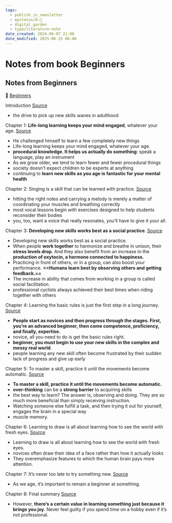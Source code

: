 ```yaml
---
tags:
  - publish_in_newsletter
  - epstatus/0-🌰
  - digital_garden
  - type/literature-note
date_created: 2024-06-07 21:08
date_modified: 2025-06-25 06:06
---
```

# Notes from book Beginners

## Notes from Beginners

📖 [Beginners](https://www.blinkist.com/en/nc/reader/beginners-en)

Introduction [Source](https://blinkist.com/nc/reader/beginners-en?chapter=0)
- the drive to pick up new skills wanes in adulthood

Chapter 1: **Life-long learning keeps your mind engaged**, whatever your age. [Source](https://blinkist.com/nc/reader/beginners-en?chapter=1)
- He challenged himself to learn a few completely new things
- Life-long learning keeps your mind engaged, whatever your age.
- **procedural knowledge. It helps us actually do something**: speak a language, play an instrument
- As we grow older, we tend to learn fewer and fewer procedural things
- society doesn’t expect children to be experts at anything
- continuing to **learn new skills as you age is fantastic for your mental health**

Chapter 2: Singing is a skill that can be learned with practice. [Source](https://blinkist.com/nc/reader/beginners-en?chapter=2)
- hitting the right notes and carrying a melody is merely a matter of coordinating your muscles and breathing correctly
- most vocal lessons begin with exercises designed to help students reconsider their bodies
- you, too, want a voice that really resonates, you’ll have to give it your all.

Chapter 3: **Developing new skills works best as a social practice**. [Source](https://blinkist.com/nc/reader/beginners-en?chapter=3)
- Developing new skills works best as a social practice.
- When people **work together** to harmonize and breathe in unison, their **stress levels drop**. And they also benefit from an increase in the **production of oxytocin, a hormone connected to happiness.** 
- Practicing in front of others, or in a group, can also boost your performance. **==Humans learn best by observing others and getting feedback.==**
- The increase in ability that comes from working in a group is called social facilitation.
- professional cyclists always achieved their best times when riding together with others

Chapter 4: Learning the basic rules is just the first step in a long journey. [Source](https://blinkist.com/nc/reader/beginners-en?chapter=4)
- **People start as novices and then progress through the stages. First, you’re an advanced beginner, then come competence, proficiency, and finally, expertise.**
- novice, all you need to do is get the basic rules right.
-  **beginner, you must begin to use your new skills in the complex and messy real world**. 
- people learning any new skill often become frustrated by their sudden lack of progress and give up early

Chapter 5: To master a skill, practice it until the movements become automatic. [Source](https://blinkist.com/nc/reader/beginners-en?chapter=5)
-  **To master a skill, practice it until the movements become automatic.**
- **over-thinking** can be a **strong barrier** to acquiring skills
- the best way to learn? The answer is, observing and doing. They are so much more beneficial than simply receiving instruction. 
- Watching someone else fulfill a task, and then trying it out for yourself, engages the brain in a special way
- muscle memory.

Chapter 6: Learning to draw is all about learning how to see the world with fresh eyes. [Source](https://blinkist.com/nc/reader/beginners-en?chapter=6)
- Learning to draw is all about learning how to see the world with fresh eyes.
- novices often draw their idea of a face rather than how it actually looks
-  They overemphasize features to which the human brain pays more attention. 

Chapter 7: It’s never too late to try something new. [Source](https://blinkist.com/nc/reader/beginners-en?chapter=7)
- As we age, it’s important to remain a beginner at something.

Chapter 8: Final summary [Source](https://blinkist.com/nc/reader/beginners-en?chapter=8)
- However, **there’s a certain value in learning something just because it brings you joy**. Never feel guilty if you spend time on a hobby even if it’s not professional. 